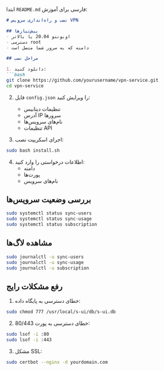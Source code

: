 ابتدا `README.md` فارسی برای آموزش:

```markdown
# نصب و راه‌اندازی سرویس VPN

## پیش‌نیازها
- اوبونتو 20.04 یا بالاتر
- دسترسی root
- دامنه که به سرور شما متصل است

## مراحل نصب

1. دانلود کنید:
```bash
git clone https://github.com/yourusername/vpn-service.git
cd vpn-service
```

2. فایل `config.json` را ویرایش کنید:
   - تنظیمات دیتابیس
   - آدرس IP سرورها
   - نام‌های سرویس‌ها
   - تنظیمات API

3. اجرای اسکریپت نصب:
```bash
sudo bash install.sh
```

4. اطلاعات درخواستی را وارد کنید:
   - دامنه
   - پورت‌ها
   - نام‌های سرویس

## بررسی وضعیت سرویس‌ها
```bash
sudo systemctl status sync-users
sudo systemctl status sync-usage
sudo systemctl status subscription
```

## مشاهده لاگ‌ها
```bash
sudo journalctl -u sync-users
sudo journalctl -u sync-usage
sudo journalctl -u subscription
```

## رفع مشکلات رایج

1. خطای دسترسی به پایگاه داده:
```bash
sudo chmod 777 /usr/local/s-ui/db/s-ui.db
```

2. خطای دسترسی به پورت 80/443:
```bash
sudo lsof -i :80
sudo lsof -i :443
```

3. مشکل SSL:
```bash
sudo certbot --nginx -d yourdomain.com
```
```

